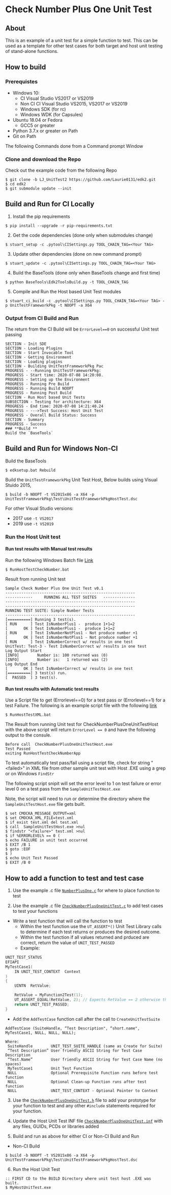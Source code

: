 # Check Number Plus One Unit Test

## About

This is an example of a unit test for a simple function to test.  This can be used as a template for other test cases for both target and host unit testing of stand-alone functions.

## How to build 

### **Prerequistes**
* Windows 10:
  * CI Visual Studio VS2017 or VS2019
  * Non CI CI Visual Studio VS2015, VS2017 or VS2019
  * Windows SDK (for rc)
  * Windows WDK (for Capsules)
* Ubuntu 18.04 or Fedora
  * GCC5 or greater
* Python 3.7.x or greater on Path
* Git on Path

The following Commands done from a Command prompt Window

### **Clone and download the Repo**
Check out the example code from the following Repo

```shell
$ git clone -b LJ_UnitTest2 https://github.com/Laurie0131/edk2.git 
$ cd edk2 
$ git submodule update --init
```

## Build and Run for CI Locally
1. Install the pip requirements
```shell
$ pip install --upgrade -r pip-requirements.txt
```
2. Get the code dependencies (done only when submodules change)
```shell
$ stuart_setup -c .pytool\CISettings.py TOOL_CHAIN_TAG=<Your TAG>
```
3. Update other dependencies (done on new command prompt)
```shell
$ stuart_update -c .pytool\CISettings.py TOOL_CHAIN_TAG=<Your TAG>
```
4. Build the BaseTools (done only when BaseTools change and first time)
```shell
$ python BaseTools\Edk2ToolsBuild.py -t TOOL_CHAIN_TAG
```
5. Compile and Run the Host based Unit Test modules
```shell
$ stuart_ci_build -c .pytool\CISettings.py TOOL_CHAIN_TAG=<Your TAG> -p UnitTestFrameworkPkg -t NOOPT -a X64
```

### **Output from CI Build and Run**

The return from the CI Build will be `ErrorLevel==0` on successful Unit test passing

```shell
SECTION - Init SDE
SECTION - Loading Plugins
SECTION - Start Invocable Tool
SECTION - Getting Environment
SECTION - Loading plugins
SECTION - Building UnitTestFrameworkPkg Pac
PROGRESS - --Running UnitTestFrameworkPkg: 
PROGRESS - Start time: 2020-07-08 14:20:08.
PROGRESS - Setting up the Environment
PROGRESS - Running Pre Build
PROGRESS - Running Build NOOPT
PROGRESS - Running Post Build
SECTION - Run Host based Unit Tests
SUBSECTION - Testing for architecture: X64
PROGRESS - End time: 2020-07-08 14:21:40.24
PROGRESS - --->Test Success: Host Unit Test
PROGRESS - Overall Build Status: Success
SECTION - Summary
PROGRESS - Success
### **Build **
Build the `BaseTools`
```

## Build and Run for Windows Non-CI 

Build the BaseTools 

```shell
$ edksetup.bat Rebuild
```
Build the `UnitTestFrameworkPkg` Unit Test Host, Below builds using Visual Stuido 2015, 
```shell
$ build -b NOOPT -t VS2015x86 -a X64 -p UnitTestFrameworkPkg\Test\UnitTestFrameworkPkgHostTest.dsc 
```
For other Visual Studio versions:
* 2017 use `-t VS2017` 
* 2019 use `-t VS2019`

### **Run the Host Unit test**

#### Run test results with Manual test results 

Run the following Windows Batch file [Link](https://github.com/Laurie0131/edk2/blob/LJ_UnitTest2/RunHostTestCheckNumber.bat)

```shell
$ RunHostTestCheckNumber.bat
```
Result from running Unit test
```
Sample Check Number Plus One Unit Test v0.1
---------------------------------------------------------
------------     RUNNING ALL TEST SUITES   --------------
---------------------------------------------------------
---------------------------------------------------------
RUNNING TEST SUITE: Simple Number Tests
---------------------------------------------------------
[==========] Running 3 test(s).
[ RUN      ] Test IsNumberPlus1 -  produce 1+1=2
[       OK ] Test IsNumberPlus1 -  produce 1+1=2
[ RUN      ] Test IsNumberNotPlus1 - Not produce number +1
[       OK ] Test IsNumberNotPlus1 - Not produce number +1
[ RUN      ] Test IsNumberCorrect w/ results in one test
UnitTest: Test-3 - Test IsNumberCorrect w/ results in one test
Log Output Start
[INFO]        Number is: 100 returned was (0)
[INFO]        Number is:   1 returned was (2)
Log Output End
[       OK ] Test IsNumberCorrect w/ results in one test
[==========] 3 test(s) run.
[  PASSED  ] 3 test(s).
```

#### Run test results with Automatic test results 
Use a Script file to get (Errorlevel==0) for a test pass or (Errorlevel==1) for a test Failure.  The following is an example script file with the following [link](https://github.com/Laurie0131/edk2/blob/LJ_UnitTest2/RunHostTestXML.bat)

```shell
$ RunHostTestXML.bat
```
The Result from running Unit test for CheckNumberPlusOneUnitTestHost with the above script will return `ErrorLevel == 0` and have the following output to the consule.

```
Before call  CheckNumberPlusOneUnitTestHost.exe
Test Passed
exiting RunHostTestCheckNumberApp
```

To test automatically test pass/fail using a script file, check for string "\<failed\>" in XML file from other sample unit test with Host .EXE using a grep or on Windows `FindStr`

The following script snipit will set the error level to 1 on test failure or error level 0 on a test pass from the `SampleUnitTestHost.exe`

Note, the script will need to run or determine the directory where the `SampleUnitTestHost.exe` file gets built.


```shell
$ set CMOCKA_MESSAGE_OUTPUT=xml
$ set CMOCKA_XML_FILE=test.xml
$ if exist test.xml del test.xml
$ call  SampleUnitTestHost.exe >nul
$ findstr "<failure>" test.xml >nul
$ if %ERRORLEVEL% == 0 (
$ echo FAILURE in unit test occurred
$ EXIT /B 1
$ goto :EOF
$ ) 
$ echo Unit Test Passed
$ EXIT /B 0
```

## How to add a function to test and test case

1. Use the example .c file [`NumberPlusOne.c`](https://github.com/Laurie0131/edk2/blob/LJ_UnitTest2/UnitTestFrameworkPkg/Test/UnitTest/Sample/CheckNumberPlusOneUnitTest/NumberPlusOne.c) for where to place function to test


2. Use the example .c file [`CheckNumberPlusOneUnitTest.c`](https://github.com/Laurie0131/edk2/blob/LJ_UnitTest2/UnitTestFrameworkPkg/Test/UnitTest/Sample/CheckNumberPlusOneUnitTest/CheckNumberPlusOneUnitTest.c) to add test cases to test your functions
 * Write a test function that will call the function to test
    * Within the test function use the `UT_ASSERT*()` Unit Test Library calls to determine if each test returns or produces the desired outcome.
    * Within the test function if all values returned and prduced are correct, return the value of `UNIT_TEST_PASSED`  
    * Example:
```c++
UNIT_TEST_STATUS
EFIAPI
MyTestCase1(
	IN UNIT_TEST_CONTEXT  Context
)
{
	UINTN  RetValue;

	RetValue = MyFunction2Test(1);
	UT_ASSERT_EQUAL(RetValue, 2); // Expects RetValue == 2 otherwise the test will fail
	return UNIT_TEST_PASSED;
}
```    
  * Add the `AddTestCase` function call after the call to  `CreateUnitTestSuite`
```
AddTestCase (SuiteHandle, “Test Description", “short.name", MyTestCase1, NULL, NULL, NULL);

Where:
 SuiteHandle        UNIT_TEST_SUITE_HANDLE (same as Create for Suite) 
 “Test Description” User friendly ASCII String for Test Case Description
 “Test.Name”        User friendly ASCII String for Test Case Name (no spaces)
 MyTestCase1        Unit Test Function
 NULL               Optional Prerequisite Function runs before test function
 NULL               Optional Clean-up Function runs after test function
 NULL               UNIT_TEST_CONTEXT - Optional Pointer to Context 
```
3. Use the [`CheckNumberPlusOneUnitTest.h`](https://github.com/Laurie0131/edk2/blob/LJ_UnitTest2/UnitTestFrameworkPkg/Test/UnitTest/Sample/CheckNumberPlusOneUnitTest/CheckNumberPlusOneUnitTest.h) file to add your prototype for your function to test and any other `#include` statements required for your function.

4. Update the Host Unit Test INF file [`CheckNumberPlusOneUnitTest.inf`](https://github.com/Laurie0131/edk2/blob/LJ_UnitTest2/UnitTestFrameworkPkg/Test/UnitTest/Sample/CheckNumberPlusOneUnitTest/CheckNumberPlusOneUnitTest.inf) with any files, GUIDs, PCDs or libraries added 

5. Build and run as above for either CI or Non-CI Build and Run
* Non-CI Build
```shell
$ build -b NOOPT -t VS2015x86 -a X64 -p UnitTestFrameworkPkg\Test\UnitTestFrameworkPkgHostTest.dsc 
```
6. Run the Host Unit Test 
```shell
:: FIRST CD to the BUILD Directory where unit test host .EXE was built.
$ MyHostUnitTest.exe
```









